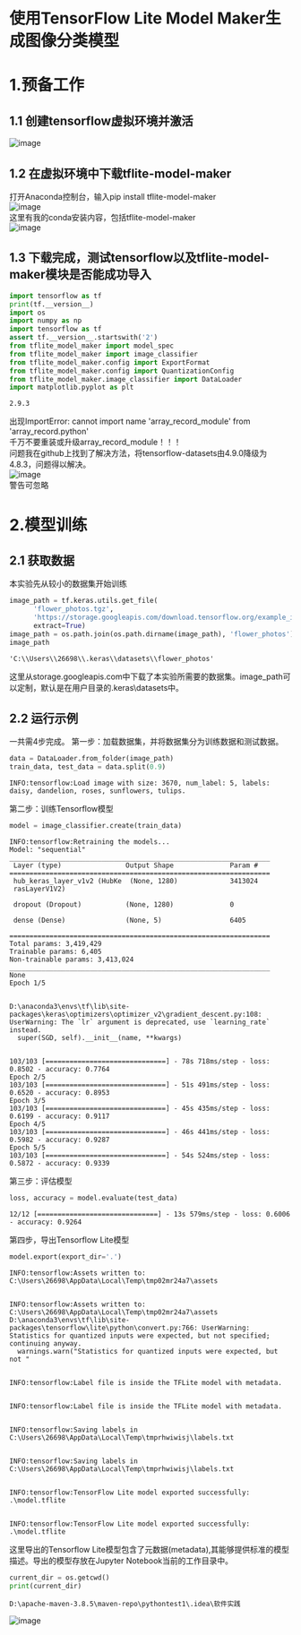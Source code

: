 # 使用TensorFlow Lite Model Maker生成图像分类模型
# 1.预备工作
## 1.1 创建tensorflow虚拟环境并激活
![image](https://github.com/Z-ZW-WXQ/course/blob/master/img/501.png)    
## 1.2 在虚拟环境中下载tflite-model-maker
打开Anaconda控制台，输入pip install tflite-model-maker  
![image](https://github.com/Z-ZW-WXQ/course/blob/master/img/502.png)    
这里有我的conda安装内容，包括tflite-model-maker  
![image](https://github.com/Z-ZW-WXQ/course/blob/master/img/503.png)    
## 1.3 下载完成，测试tensorflow以及tflite-model-maker模块是否能成功导入



```python
import tensorflow as tf
print(tf.__version__)
import os
import numpy as np
import tensorflow as tf
assert tf.__version__.startswith('2')
from tflite_model_maker import model_spec
from tflite_model_maker import image_classifier
from tflite_model_maker.config import ExportFormat
from tflite_model_maker.config import QuantizationConfig
from tflite_model_maker.image_classifier import DataLoader
import matplotlib.pyplot as plt
```

    2.9.3
    

出现ImportError: cannot import name 'array_record_module' from 'array_record.python'  
千万不要重装或升级array_record_module！！！  
问题我在github上找到了解决方法，将tensorflow-datasets由4.9.0降级为4.8.3，问题得以解决。  
![image](https://github.com/Z-ZW-WXQ/course/blob/master/img/504.png)    
警告可忽略  
# 2.模型训练
## 2.1 获取数据
本实验先从较小的数据集开始训练


```python
image_path = tf.keras.utils.get_file(
      'flower_photos.tgz',
      'https://storage.googleapis.com/download.tensorflow.org/example_images/flower_photos.tgz',
      extract=True)
image_path = os.path.join(os.path.dirname(image_path), 'flower_photos')
image_path
```




    'C:\\Users\\26698\\.keras\\datasets\\flower_photos'



这里从storage.googleapis.com中下载了本实验所需要的数据集。image_path可以定制，默认是在用户目录的.keras\datasets中。
## 2.2 运行示例
一共需4步完成。
第一步：加载数据集，并将数据集分为训练数据和测试数据。


```python
data = DataLoader.from_folder(image_path)
train_data, test_data = data.split(0.9)
```

    INFO:tensorflow:Load image with size: 3670, num_label: 5, labels: daisy, dandelion, roses, sunflowers, tulips.
    

第二步：训练Tensorflow模型


```python
model = image_classifier.create(train_data)
```

    INFO:tensorflow:Retraining the models...
    Model: "sequential"
    _________________________________________________________________
     Layer (type)                Output Shape              Param #   
    =================================================================
     hub_keras_layer_v1v2 (HubKe  (None, 1280)             3413024   
     rasLayerV1V2)                                                   
                                                                     
     dropout (Dropout)           (None, 1280)              0         
                                                                     
     dense (Dense)               (None, 5)                 6405      
                                                                     
    =================================================================
    Total params: 3,419,429
    Trainable params: 6,405
    Non-trainable params: 3,413,024
    _________________________________________________________________
    None
    Epoch 1/5
    

    D:\anaconda3\envs\tf\lib\site-packages\keras\optimizers\optimizer_v2\gradient_descent.py:108: UserWarning: The `lr` argument is deprecated, use `learning_rate` instead.
      super(SGD, self).__init__(name, **kwargs)
    

    103/103 [==============================] - 78s 718ms/step - loss: 0.8502 - accuracy: 0.7764
    Epoch 2/5
    103/103 [==============================] - 51s 491ms/step - loss: 0.6520 - accuracy: 0.8953
    Epoch 3/5
    103/103 [==============================] - 45s 435ms/step - loss: 0.6199 - accuracy: 0.9117
    Epoch 4/5
    103/103 [==============================] - 46s 441ms/step - loss: 0.5982 - accuracy: 0.9287
    Epoch 5/5
    103/103 [==============================] - 54s 524ms/step - loss: 0.5872 - accuracy: 0.9339
    

第三步：评估模型


```python
loss, accuracy = model.evaluate(test_data)
```

    12/12 [==============================] - 13s 579ms/step - loss: 0.6006 - accuracy: 0.9264
    

第四步，导出Tensorflow Lite模型


```python
model.export(export_dir='.')
```

    INFO:tensorflow:Assets written to: C:\Users\26698\AppData\Local\Temp\tmp02mr24a7\assets
    

    INFO:tensorflow:Assets written to: C:\Users\26698\AppData\Local\Temp\tmp02mr24a7\assets
    D:\anaconda3\envs\tf\lib\site-packages\tensorflow\lite\python\convert.py:766: UserWarning: Statistics for quantized inputs were expected, but not specified; continuing anyway.
      warnings.warn("Statistics for quantized inputs were expected, but not "
    

    INFO:tensorflow:Label file is inside the TFLite model with metadata.
    

    INFO:tensorflow:Label file is inside the TFLite model with metadata.
    

    INFO:tensorflow:Saving labels in C:\Users\26698\AppData\Local\Temp\tmprhwiwisj\labels.txt
    

    INFO:tensorflow:Saving labels in C:\Users\26698\AppData\Local\Temp\tmprhwiwisj\labels.txt
    

    INFO:tensorflow:TensorFlow Lite model exported successfully: .\model.tflite
    

    INFO:tensorflow:TensorFlow Lite model exported successfully: .\model.tflite
    

这里导出的Tensorflow Lite模型包含了元数据(metadata),其能够提供标准的模型描述。导出的模型存放在Jupyter Notebook当前的工作目录中。


```python
current_dir = os.getcwd()
print(current_dir)
```

    D:\apache-maven-3.8.5\maven-repo\pythontest1\.idea\软件实践
    

![image](https://github.com/Z-ZW-WXQ/course/blob/master/img/505.png)    
